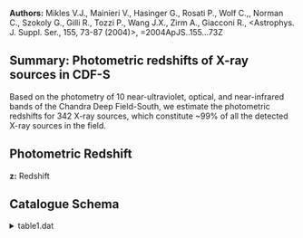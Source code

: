 **Authors:** Mikles V.J., Mainieri V., Hasinger G., Rosati P., Wolf C.,, Norman C., Szokoly G., Gilli R., Tozzi P., Wang J.X., Zirm A., Giacconi R., <Astrophys. J. Suppl. Ser., 155, 73-87 (2004)>, =2004ApJS..155...73Z

## Summary: Photometric redshifts of X-ray sources in CDF-S 

Based on the photometry of 10 near-ultraviolet, optical, and near-infrared bands of the Chandra Deep Field-South, we estimate the photometric redshifts for 342 X-ray sources, which constitute ~99% of all the detected X-ray sources in the field.

## Photometric Redshift 
 
**z:** Redshift 
 

## Catalogue Schema

<details>
<summary>table1.dat</summary>

| Bytes   | Format   | Units         | Label         | Explanations                                    |
|:--------|:---------|:--------------|:--------------|:------------------------------------------------|
| 1- 3    | I3       | ---           | XID           | CDFS Unique Detection identification number (1) |
| 5- 6    | I2       | h             | RAh           | Hour of Right Ascension (J2000) (2)             |
| 8- 9    | I2       | min           | RAm           | Minute of Right Ascension (J2000) (2)           |
| 11- 15  | F5.2     | s             | RAs           | Second of Right Ascension (J2000) (2)           |
| 17      | A1       | ---           | DE-           | Sign of the Declination (J2000) (2)             |
| 18- 19  | I2       | deg           | DEd           | Degree of Declination (J2000) (2)               |
| 21- 22  | I2       | arcmin        | DEm           | Arcminute of Declination (J2000) (2)            |
| 24- 27  | F4.1     | arcsec        | DEs           | Arcsecond of Declination (J2000) (2)            |
| 29- 31  | F3.1     | arcsec        | Sep           | Offset from the X-ray position                  |
| 33- 36  | F4.2     | ---           | z             | Redshift                                        |
| 38- 42  | F5.2     | ---           | zmin          | Lower limit to z at 95% confidence level (3)    |
| 44- 48  | F5.2     | ---           | zmax          | ? Upper limit to z at 95% confidence level (3)  |
| 50- 55  | A6       | ---           | Type          | X-ray classification                            |
| 57- 59  | F3.1     | ---           | q_z           | [0,3] Quality index (4)                         |
| 00      | =        | spectroscopic | redshift.     | Note (4): Quality index, defined as follows:    |
| 2       | =        | HyperZ        | (Bolzonella   | et al., 2000A&A...363..476B) model only;        |
| 3       | =        | BPZ           | (Benitez,     | 2000ApJ...536..571B) model only;                |
| 4       | =        | COMBO-17      | (see          | Cat. <II/253>) survey only;                     |
| 5       | =        | BPZ           | and           | HyperZ;                                         |
| 6       | =        | COMBO-17      | and           | HyperZ;                                         |
| 7       | =        | COMBO-17      | and           | BPZ;                                            |
| 9       | =        | COMBO-17,     | BPZ           | and HyperZ;                                     |
| 2       | =        | Single-line   | spectrum      | and HyperZ;                                     |
| 6       | =        | Single-line   | spectrum,     | COMBO-17, and HyperZ;                           |
| 9       | =        | Single-line   | spectrum,     | COMBO-17, BPZ and HyperZ;                       |
| 0       | =        | Secure        | spectroscopic | redshift, but optical counterpart uncertain;    |
| 0       | =        | Secure        | spectroscopic | redshift.                                       |

**Note**: Identified as [GZW2002] XID NNN in Simbad.
Note (2): Optical counterpart position.
Note (3): Lower and upper limits to z at 95% confidence level:
    -1.00 = spectroscopic redshift.
Note (4): Quality index, defined as follows:
    0.2 = HyperZ (Bolzonella et al., 2000A&A...363..476B) model only;
    0.3 = BPZ (Benitez, 2000ApJ...536..571B) model only;
    0.4 = COMBO-17 (see Cat. <II/253>) survey only;
    0.5 = BPZ and HyperZ;
    0.6 = COMBO-17 and HyperZ;
    0.7 = COMBO-17 and BPZ;
    0.9 = COMBO-17, BPZ and HyperZ;
    1.2 = Single-line spectrum and HyperZ;
    1.6 = Single-line spectrum, COMBO-17, and HyperZ;
    1.9 = Single-line spectrum, COMBO-17, BPZ and HyperZ;
    2.0 = Secure spectroscopic redshift, but optical counterpart uncertain;
    3.0 = Secure spectroscopic redshift.

</details>
